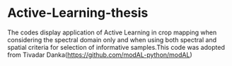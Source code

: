 # Active-Learning-thesis 
The codes display application of Active Learning in crop mapping when considering the spectral domain only  and when using both spectral and spatial criteria for selection of informative samples.This code was adopted from Tivadar Danka(https://github.com/modAL-python/modAL)
